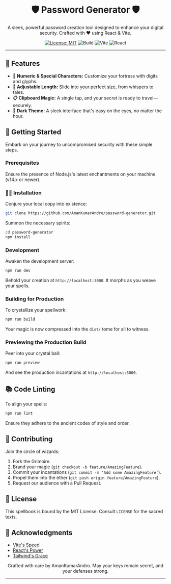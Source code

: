 
<div align="center">

# 🛡️ Password Generator 🛡️

</div>

<p align="center">
  A sleek, powerful password creation tool designed to enhance your digital security. Crafted with ❤️ using React & Vite.
</p>

<div align="center">

[![License: MIT](https://img.shields.io/badge/License-MIT-yellow.svg)](https://opensource.org/licenses/MIT)
![Build](https://img.shields.io/badge/build-passing-brightgreen)
![Vite](https://img.shields.io/badge/vite-%5E5.0.8-blueviolet)
![React](https://img.shields.io/badge/react-%5E18.2.0-blue)

</div>

---

## 🌟 Features

- **🔢 Numeric & Special Characters:** Customize your fortress with digits and glyphs.
- **📏 Adjustable Length:** Slide into your perfect size, from whispers to tales.
- **📋 Clipboard Magic:** A single tap, and your secret is ready to travel—securely.
- **🌙 Dark Theme:** A sleek interface that's easy on the eyes, no matter the hour.

## 🚀 Getting Started

Embark on your journey to uncompromised security with these simple steps.

### Prerequisites

Ensure the presence of Node.js's latest enchantments on your machine (v14.x or newer).

### 🧙‍♂️ Installation

Conjure your local copy into existence:

```bash
git clone https://github.com/AmanKumarAndro/password-generator.git
```

Summon the necessary spirits:

```bash
cd password-generator
npm install
```

### Development

Awaken the development server:

```bash
npm run dev
```

Behold your creation at `http://localhost:3000`. It morphs as you weave your spells.

### Building for Production

To crystallize your spellwork:

```bash
npm run build
```

Your magic is now compressed into the `dist/` tome for all to witness.

### Previewing the Production Build

Peer into your crystal ball:

```bash
npm run preview
```

And see the production incantations at `http://localhost:5000`.

## 📚 Code Linting

To align your spells:

```bash
npm run lint
```

Ensure they adhere to the ancient codex of style and order.

## 🤝 Contributing

Join the circle of wizards:

1. Fork the Grimoire.
2. Brand your magic (`git checkout -b feature/AmazingFeature`).
3. Commit your incantations (`git commit -m 'Add some AmazingFeature'`).
4. Propel them into the ether (`git push origin feature/AmazingFeature`).
5. Request our audience with a Pull Request.

## 📜 License

This spellbook is bound by the MIT License. Consult `LICENSE` for the sacred texts.

## 🌌 Acknowledgments

- [Vite's Speed](https://vitejs.dev/)
- [React's Power](https://reactjs.org/)
- [Tailwind's Grace](https://tailwindcss.com/)

<div align="center">
  Crafted with care by AmanKumarAndro. May your keys remain secret, and your defenses strong.
</div>

---
